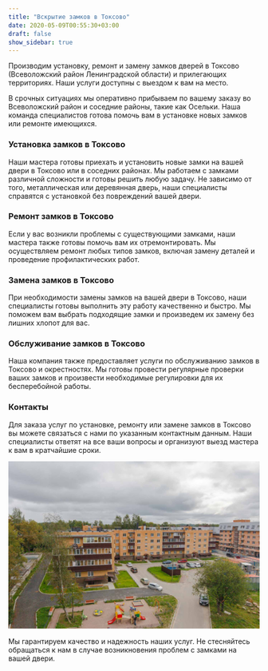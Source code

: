 ```yaml
---
title: "Вскрытие замков в Токсово"
date: 2020-05-09T00:55:30+03:00
draft: false
show_sidebar: true
---
```



Производим установку, ремонт и замену замков дверей в Токсово (Всеволожский район Ленинградской области) и прилегающих территориях. Наши услуги доступны с выездом к вам на место.

В срочных ситуациях мы оперативно прибываем по вашему заказу во Всеволожский район и соседние районы, такие как Осельки. Наша команда специалистов готова помочь вам в установке новых замков или ремонте имеющихся.

### Установка замков в Токсово

Наши мастера готовы приехать и установить новые замки на вашей двери в Токсово или в соседних районах. Мы работаем с замками различной сложности и готовы решить любую задачу. Не зависимо от того, металлическая или деревянная дверь, наши специалисты справятся с установкой без повреждений вашей двери.

### Ремонт замков в Токсово

Если у вас возникли проблемы с существующими замками, наши мастера также готовы помочь вам их отремонтировать. Мы осуществляем ремонт любых типов замков, включая замену деталей и проведение профилактических работ.

### Замена замков в Токсово

При необходимости замены замков на вашей двери в Токсово, наши специалисты готовы выполнить эту работу качественно и быстро. Мы поможем вам выбрать подходящие замки и произведем их замену без лишних хлопот для вас.

### Обслуживание замков в Токсово

Наша компания также предоставляет услуги по обслуживанию замков в Токсово и окрестностях. Мы готовы провести регулярные проверки ваших замков и произвести необходимые регулировки для их бесперебойной работы.

### Контакты

Для заказа услуг по установке, ремонту или замене замков в Токсово вы можете связаться с нами по указанным контактным данным. Наши специалисты ответят на все ваши вопросы и организуют выезд мастера к вам в кратчайшие сроки.

![Установка замков в Токсово](Toksovo1.jpg)

Мы гарантируем качество и надежность наших услуг. Не стесняйтесь обращаться к нам в случае возникновения проблем с замками на вашей двери.